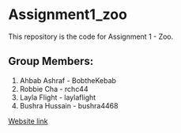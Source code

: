 # Assignment1_zoo

This repository is the code for Assignment 1 - Zoo.

  ## Group Members:

1. Ahbab Ashraf - BobtheKebab
2. Robbie Cha - rchc44
3. Layla Flight - laylaflight
4. Bushra Hussain - bushra4468


[Website link](https://rchc44.github.io/assignment1_zoo/)
